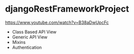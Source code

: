 # djangoRestFrameworkProject

https://www.youtube.com/watch?v=B38aDwUpcFc


* Class Based API View
* Generic API View
* Mixins
* Authentication

